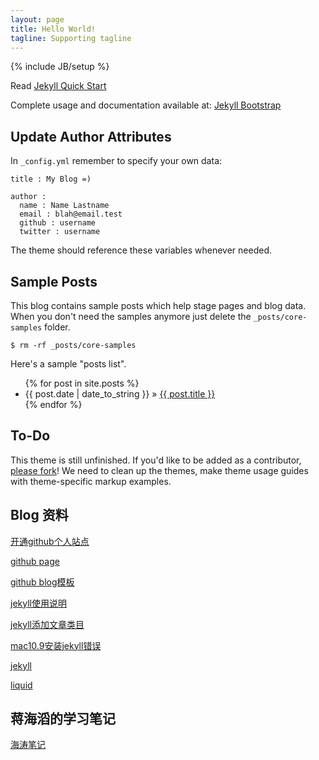 ```yaml
---
layout: page
title: Hello World!
tagline: Supporting tagline
---
```

{% include JB/setup %}

Read [Jekyll Quick Start](http://jekyllbootstrap.com/usage/jekyll-quick-start.html)

Complete usage and documentation available at: [Jekyll Bootstrap](http://jekyllbootstrap.com)

## Update Author Attributes

In `_config.yml` remember to specify your own data:
    
    title : My Blog =)
    
    author :
      name : Name Lastname
      email : blah@email.test
      github : username
      twitter : username

The theme should reference these variables whenever needed.
    
## Sample Posts

This blog contains sample posts which help stage pages and blog data.
When you don't need the samples anymore just delete the `_posts/core-samples` folder.

    $ rm -rf _posts/core-samples

Here's a sample "posts list".

<ul class="posts">
  {% for post in site.posts %}
    <li><span>{{ post.date | date_to_string }}</span> &raquo; <a href="{{ BASE_PATH }}{{ post.url }}">{{ post.title }}</a></li>
  {% endfor %}
</ul>

## To-Do

This theme is still unfinished. If you'd like to be added as a contributor, [please fork](http://github.com/plusjade/jekyll-bootstrap)!
We need to clean up the themes, make theme usage guides with theme-specific markup examples.


## Blog 资料 
[开通github个人站点](https://pages.github.com/)

[github page](https://help.github.com/categories/20/articles)

[github blog模板](https://github.com/plusjade/jekyll-bootstrap/)

[jekyll使用说明](http://www.zhanxin.info/jekyll/2013-08-07-jekyll-basic-usage.html)

[jekyll添加文章类目](http://pizn.github.io/2012/02/23/use-category-plugin-for-jekyll-blog.html)

[mac10.9安装jekyll错误](http://v5sheji.com/archives/mac-xcode5-1-gem-jekyll-error.html)

[jekyll](http://jekyllrb.com/docs/posts/)

[liquid](https://github.com/shopify/liquid/wiki/liquid-for-designers)


## 蒋海滔的学习笔记
[海涛笔记](https://code.google.com/p/hatter-source-code/wiki/Study_CPU_Intel)
